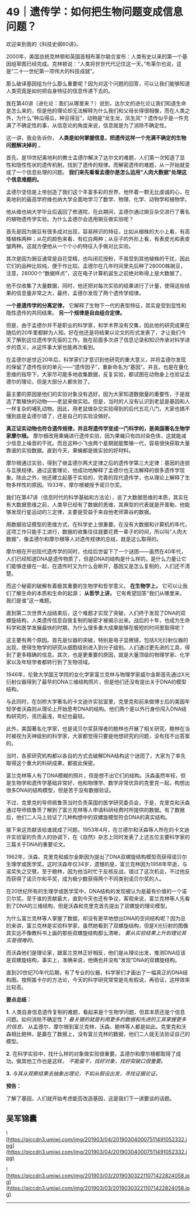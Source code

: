 # 49｜遗传学：如何把生物问题变成信息问题？

欢迎来到我的《科技史纲60讲》。

2000年，美国总统克林顿和英国首相布莱尔联合宣布：人类有史以来的第一个基因组草图已经完成。克林顿说：“人类将世世代代记住这一天。”布莱尔也说，这是“二十一世纪第一项伟大的科技成就”。

那么破译基因组为什么那么重要呢？因为对这个问题的回答，可以让我们能够知道人类究竟是如何把自身特征的信息传递下去的。

我在第40讲（进化论：我们从哪里来？）说到，达尔文的进化论让我们知道生命是怎么来的，但是他的理论却无法解释为什么我们和父母长得很相像，而在人类之外，为什么“种瓜得瓜，种豆得豆”，动物是“龙生龙，凤生凤”？遗传似乎是一件充满了不确定性的事，从信息论的角度来说，信息就是为了消除不确定性。

这一讲，我会告诉你， **人类是如何掌握信息，把遗传这样一个充满不确定的生物问题解决掉的** 。

首先，是19世纪奥地利的教士孟德尔解决了达尔文的难题，人们第一次知道了显性和隐性性状的遗传机制，找到了遗传的规律。而解密遗传的难题，从一开始就变成了一个信息处理的问题。 **我们来先看看孟德尔是怎么运用“人肉大数据”处理这个信息难题的。**

孟德尔坚信是上帝创造了我们这个丰富多彩的世界，他怀着一颗无比虔诚的心，在奥地利的最高学府维也纳大学全面地学习了数学、物理、化学、动物学和植物学。

他从维也纳大学毕业后返回了修道院，在此期间，孟德尔通过豌豆杂交进行了著名的植物遗传学实验。为什么孟德尔会选用豌豆做实验呢？

首先是因为豌豆有很多成对出现，容易辨识的特征，比如从植株的大小上看，有高矮植株两种；从花的颜色来看，有红白两种；从豆子的外形上看，有表皮光和表皮皱两种。这就方便他从一个个小的特征入手做对比实验。

其次是因为豌豆通常是自花受精，也叫闭花授粉，不易受到其他植株的干扰，因此它们的品种比较纯，便于作比较。孟德尔在几年时间里先后种了28000株豌豆，注意，28000个“数据样点”，这在电子计算机诞生之前绝对称得上是大数据了。

他不仅收集了大量数据，同时，他还把对每次实验的结果进行了计量，使得这些结果的信息量非常之大，最终，孟德尔发现了两个遗传学规律。

 **一个是遗传学的分离定律，** 它解释了生物下一代的表型特征，其实是受到显性和隐性遗传的共同结果。 **另一个规律是自由组合定律。**

但是，由于孟德尔并不是职业的科学家，和学术界没有交集，因此他的研究成果在随后的20年里都鲜为人知。好在他还是将结果以论文的形式发表了，才让我们今天了解到这位遗传学先驱的工作。我在前面多次讲了信息记录和知识传承对科学进步的意义，从这件事大家也能再次看到。

在孟德尔逝世近20年后，科学家们才意识到他研究的重大意义，并将孟德尔发现的保留了遗传性状的单元——“遗传因子”，重新命名为“基因”。并且，也是在量化思维的指导下，大家尽可能多地收集数据，反复实验，都试图在动物身上也验证孟德尔的理论，但是大部分人都失败了。

最主要的原因是他们的实验对象没有选好。因为大家知道数据量的重要性，于是就选了繁殖快的动物——老鼠来做实验。但是，当时的人没有认识到老鼠是基因和人一样复杂的哺乳动物。因此，用老鼠做杂交实验得到的后代五花八门，大家也搞不懂到底是孟德尔错了，还是自己的实验没做好。

 **真正证实动物也符合遗传规律，并且将遗传学变成一门科学的，是美国著名生物学家摩尔根。** 摩尔根改用果蝇进行遗传实验，因为果蝇只有四对染色体，这就能减少信息上噪音的干扰。而且这种小飞虫两个星期就能繁殖一代，容易很快获取大量靠谱的实验数据。直到今天，果蝇都是做实验的好材料。

摩尔根通过实验，得到了继孟德尔两大定律之后的遗传学第三大定律：基因的连锁与互换规律。通过这套理论，他成功地解释了孟德尔也无法解释的很多遗传学现象。除此之外，他还建立起基于实验的，完善的现代遗传学，也从理论上解释了生物多样性的原因。1933年，摩尔根被授予诺贝尔奖。

我们在第47讲（信息时代的科学基础和方法论），说了大数据思维的本质，其实在有大数据思维之前，人类早已经有了数据的思维，其典型的代表就是开普勒，他能够发现行星运动的三定律，主要是受益于来自他老师第谷的数据。

用数据验证模型的思维方式，在科学史上很重要。在没有大数据和计算机的年代，这项工作只能手工进行，数据的收集往往就要花费一辈子的时间，所以叫“人肉大数据”，像孟德尔和摩尔根等人对遗传规律的总结，就是这么取得的。

摩尔根在开创现代遗传学的同时，也给后世留下了一个谜团——虽然在40年代，人们已经知道DNA是遗传物质了，但是DNA的结构是什么样的，是什么力量让它们能够连接在一起，在遗传时又为什么会断开，基因又是怎么复制的，人们还不清楚。

而这个秘密的破解有着极其重要的生物学和哲学意义。 **在生物学上，** 它可以让我们了解生命的本质和生命的起源； **从哲学上讲，** 它有希望回答“我们从哪里来，我们是谁”这一难题。

直到第二次世界大战结束后，这个难题才实现了突破，人们终于发现了DNA的双螺旋结构，人类遗传信息自我复制的秘密才被揭示出来。战后的十年，也成为生命科学和医学发展最快的时期，为什么很多重大成果能够在极短的时间里取得呢？

这主要有两个原因。首先是仪器的突破，特别是电子显微镜，包括X光衍射仪器的出现，使得生物学的研究从细胞级别进入到分子级别。人们通过更先进的工具，得到了更多精确的信息。其次，也是更重要的原因，就是大量顶级的物理学家、化学家以及年轻学者都转行到了生物领域。

1946年，伦敦大学国王学院的女化学家富兰克林与物理学家威尔金斯首先通过X光衍射仪器得到了最早的DNA三维结构照片，但是他们还没有提出关于DNA的模型结构。

与此同时，在剑桥大学著名的卡文迪许实验室里，克里克和前来做博士后的美国年轻学者沃森则从理论上开始思考DNA的结构。他们两个是以外行身份闯入DNA结构研究的，资历最浅，年纪也最轻。

此外，美国著名化学家，也是诺贝尔奖获得者的鲍林也开展了相关研究，鲍林在当时被视为天神级别的科学家，大家都觉得只要是他想研究的问题，没有找不出答案的。

当时，各家研究机构都以各自的方式去破解DNA结构这个谜团了，大家为了率先取得这个重大的科研成果，都彼此保密。

富兰克林等人有了DNA模糊的照片，但是想不出它们的结构。沃森虽然年轻，但是生物学和遗传学基础非常好，他和物理学、数学非常优异的克里克一起，构想出很多DNA的结构模型，但是苦于没有数据验证。

不过，克里克的导师佩鲁茨当时负责英国的医学研究委员会，于是，克里克和沃森通过导师佩鲁茨了解到了富兰克林等人申请科研经费时所提供的数据。有了数据后，他们二人马上验证了几种构想中的双螺旋模型符合DNA的真实结构。

接下来这贡献该给谁就成了问题。1953年4月，在兰德尔和沃森等人所在的卡文迪许实验室的负责人的协调下，在《自然》杂志上同时发表了上述五位主要科学家的三篇关于DNA的重要论文。

1962年，沃森、克里克和威尔金斯因为提出了DNA双螺旋结构模型而获得诺贝尔生理学或医学奖。这时沃森年仅34岁，遗憾的是，富兰克林因为1958年早逝，与诺奖失之交臂。至于鲍林，因为他当时忙于反核反战，错过了这次机会，不过他反而获得了诺贝尔和平奖，成为极少数获得两个不同类别诺贝尔奖的人。

在20世纪所有的生理学或医学奖中，DNA结构的发现被认为是最有价值的一个诺贝尔奖。至于谁的贡献最大，直到今天也还有争议，客观来说，富兰克林等人先看到了DNA的三维结构，但是沃森和克里克首先提出了双螺旋的理论模型。

为什么富兰克林等人掌握了数据，却没有更早地想出DNA的空间结构呢？因为总的来讲，富兰克林是实验科学家，虽然她看到了双螺旋结构，但是X光衍射的图像其实远不像教科书上画的那些双螺旋结构那么清晰， *要从实验结果上升到理论其实是很难的。*

而沃森他们是理论家，跟富兰克林正好相反，他们是从理论出发，推测DNA应该是双螺旋结构，事实上，准确来说，他俩也并没有“发现”DNA的双螺旋结构。

直到20世纪70年代后期，有了专业的仪器，科学家们才画出了一幅真正的DNA结构图。按照笛卡尔的方法论，今天的科学研究常常是先有假说，再验证，这样效率比较高。

 **要点总结：**

 **1.** 人类自身信息遗传复制的难题，看起来是个生物学问题，但其本质还是个信息问题。如何消除不确定性？ *最关键的就是利用更多的数据和先进的工具掌握更多的信息。* 从孟德尔、摩尔根到富兰克林、沃森、鲍林等人都是如此。克里克和沃森相比鲍林，是赢在了数据上，没有富兰克林的数据，他们二人就无法验证自己的模型。

 **2.** 在科学实验中，找什么样的对象做实验很重要。孟德尔和摩尔根都取得了成功。做其他工作也是这样， *不能蛮干，找好对象，找好突破口很重要。*

 **3.**  *与其从观察结果去抽象出理论，不如从假设出发，寻找证据论证。*

 **预告：**

了解了基因，人们就开始考虑能否改造基因，这是我们下一讲要谈的话题。

## 吴军锦囊

![https://piccdn3.umiwi.com/img/201903/04/201903040007511491052332.jpg](https://piccdn3.umiwi.com/img/201903/04/201903040007511491052332.jpg)

![https://piccdn3.umiwi.com/img/201903/03/201903032211071422824058.jpg](https://piccdn3.umiwi.com/img/201903/03/201903032211071422824058.jpg)

---
